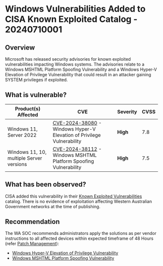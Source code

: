 # Windows Vulnerabilities Added to CISA Known Exploited Catalog - 20240710001

## Overview

Microsoft has released security advisories for known exploited vulnerabilities impacting Windows systems. The advisories relate to a Windows MSHTML Platform Spoofing Vulnerability and a Windows Hyper-V Elevation of Privilege Vulnerability that could result in an attacker gaining SYSTEM privileges if exploited.

## What is vulnerable?

| Product(s) Affected | CVE | Severity | CVSS |
| ------------------- | --- | -------- | ---- |
| Windows 11, Server 2022 | [CVE-2024-38080](https://nvd.nist.gov/vuln/detail/CVE-2024-38080) - Windows Hyper-V Elevation of Privilege Vulnerability| **High** | 7.8  |
| Windows 11, 10, multiple Server versions | [CVE-2024-38112](https://nvd.nist.gov/vuln/detail/CVE-2024-38112) - Windows MSHTML Platform Spoofing Vulnerability| **High** | 7.5  |

## What has been observed?

CISA added this vulnerability in their [Known Exploited Vulnerabilities](https://www.cisa.gov/known-exploited-vulnerabilities-catalog) catalog. There is no evidence of exploitation affecting Western Australian Government networks at the time of publishing.

## Recommendation

The WA SOC recommends administrators apply the solutions as per vendor instructions to all affected devices within expected timeframe of 48 Hours (refer [Patch Management](../guidelines/patch-management.md)):

- [Windows Hyper-V Elevation of Privilege Vulnerability](https://msrc.microsoft.com/update-guide/vulnerability/CVE-2024-38080)
- [Windows MSHTML Platform Spoofing Vulnerability](https://msrc.microsoft.com/update-guide/vulnerability/CVE-2024-38112)
